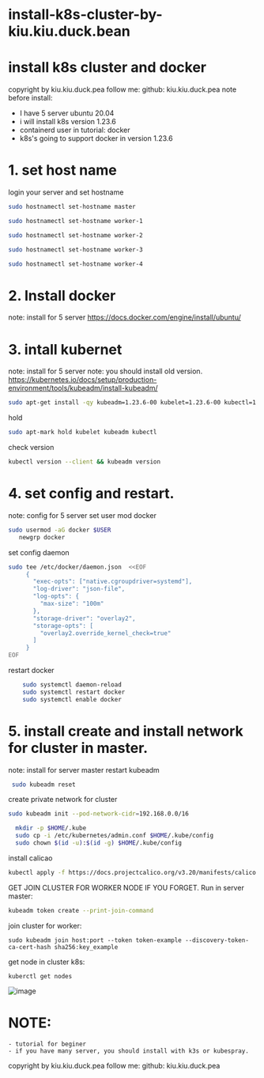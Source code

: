 # install-k8s-cluster-by-kiu.kiu.duck.bean
# install k8s cluster and docker
copyright by kiu.kiu.duck.pea
follow me: github: kiu.kiu.duck.pea
note before install:
-  I have 5 server ubuntu 20.04
- i will install k8s version 1.23.6
- containerd user in tutorial: docker 
- k8s's going to support docker in version 1.23.6
# 1. set host name
login your server and set hostname
```bash
sudo hostnamectl set-hostname master
```
```bash
sudo hostnamectl set-hostname worker-1
```
```bash
sudo hostnamectl set-hostname worker-2
```
```bash
sudo hostnamectl set-hostname worker-3
```
```bash
sudo hostnamectl set-hostname worker-4
```
# 2. Install docker
note: install for 5 server
https://docs.docker.com/engine/install/ubuntu/
# 3. intall kubernet
note: install for 5 server
note: you should install old version.
https://kubernetes.io/docs/setup/production-environment/tools/kubeadm/install-kubeadm/
``` bash
sudo apt-get install -qy kubeadm=1.23.6-00 kubelet=1.23.6-00 kubectl=1.23.6-00
```
hold
```bash
sudo apt-mark hold kubelet kubeadm kubectl
```
check version
```bash
kubectl version --client && kubeadm version
```
# 4. set config and restart.
note: config for 5 server
 set user mod docker
 ```bash
 sudo usermod -aG docker $USER
    newgrp docker
 ```
set config daemon
```bash
sudo tee /etc/docker/daemon.json  <<EOF
     {
       "exec-opts": ["native.cgroupdriver=systemd"],
       "log-driver": "json-file",
       "log-opts": {
         "max-size": "100m"
       },
       "storage-driver": "overlay2",
       "storage-opts": [
         "overlay2.override_kernel_check=true"
       ]
     }
EOF
```


restart docker
```bash
    sudo systemctl daemon-reload 
    sudo systemctl restart docker
    sudo systemctl enable docker
 ```
# 5. install create and install network for cluster in master.
note:  install for server master
restart kubeadm
``` bash
 sudo kubeadm reset
```
create private network for cluster
```bash
sudo kubeadm init --pod-network-cidr=192.168.0.0/16
```
```bash
  mkdir -p $HOME/.kube
  sudo cp -i /etc/kubernetes/admin.conf $HOME/.kube/config
  sudo chown $(id -u):$(id -g) $HOME/.kube/config

```
install calicao
```bash
kubectl apply -f https://docs.projectcalico.org/v3.20/manifests/calico.yaml
```
GET JOIN CLUSTER FOR WORKER NODE IF YOU FORGET. Run in server master:
```BASH
kubeadm token create --print-join-command
```
join cluster for worker:
```
sudo kubeadm join host:port --token token-example --discovery-token-ca-cert-hash sha256:key_example
```
get node in cluster k8s:
```
kuberctl get nodes
```
![image](https://user-images.githubusercontent.com/22917097/180415963-6e851c21-b4fa-4bd2-8440-39df990cd4c3.png)
# NOTE:
	- tutorial for beginer
	- if you have many server, you should install with k3s or kubespray.
copyright by kiu.kiu.duck.pea
follow me: github: kiu.kiu.duck.pea
